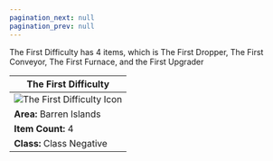 ```yaml
---
pagination_next: null
pagination_prev: null
---
```

The First Difficulty has 4 items, which is The First Dropper, The First Conveyor, The First Furnace, and the First Upgrader

| The First Difficulty     |
| ----------- |
| ![The First Difficulty Icon](https://static.wikia.nocookie.net/jtohs-joke-towers/images/5/51/Tfird.png/revision/latest?cb=20230522013807)    |
| **Area:** Barren Islands   |
| **Item Count:** 4  |
| **Class:** Class Negative   |